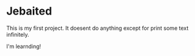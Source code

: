 # Jebaited
This is my first project. It doesent do anything except for print some text infinitely.

I'm learnding!
